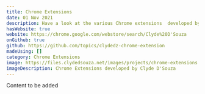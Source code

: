 ```yaml
---
title: Chrome Extensions
date: 01 Nov 2021
description: Have a look at the various Chrome extensions  developed by Clyde.
hasWebsite: true
website: https://chrome.google.com/webstore/search/Clyde%20D'Souza
onGithub: true
github: https://github.com/topics/clydedz-chrome-extension
madeUsing: []
category: Chrome Extensions
image: https://files.clydedsouza.net/images/projects/chrome-extensions.png
imageDescription: Chrome Extensions developed by Clyde D'Souza
---
```


Content to be added
